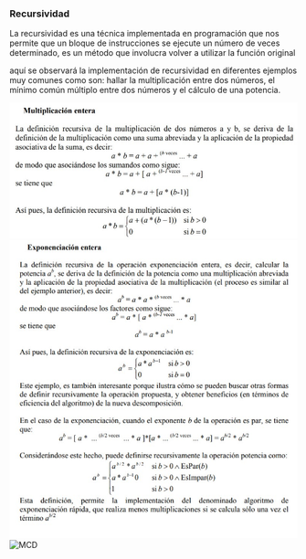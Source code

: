 ### Recursividad
La recursividad es una técnica implementada en programación que nos permite que un bloque de instrucciones se ejecute un
número de veces determinado, es un método que involucra volver a utilizar la función original

aquí se observará la implementación de recursividad en diferentes ejemplos muy comunes como son: hallar la multiplicación
entre dos números, el mínimo común múltiplo entre dos números y el cálculo de una potencia.

![multiplicación](img/multiplicacion.jpg "mult")
![exponenciacion](img/exponenciacion.jpg "exp")
![MCD](pictures/MCD.jpg "mcd")



